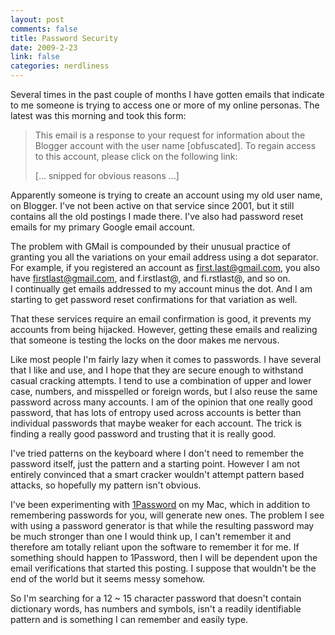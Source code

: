 ```yaml
--- 
layout: post
comments: false
title: Password Security
date: 2009-2-23
link: false
categories: nerdliness
---
```

Several times in the past couple of months I have gotten emails that indicate to me someone is trying to access one or more of my online personas. The latest was this morning and took this form:
<blockquote>This email is a response to your request for information about the Blogger account with the user name [obfuscated]. To regain access to this account, please click on the following link:

[... snipped for obvious reasons ...] </blockquote>
Apparently someone is trying to create an account using my old user name, on Blogger. I've not been active on that service since 2001, but it still contains all the old postings I made there. I've also had password reset emails for my primary Google email account.

The problem with GMail is compounded by their unusual practice of granting you all the variations on your email address using a dot separator. For example, if you registered an account as first.last@gmail.com, you also have firstlast@gmail.com, and f.irstlast@, and fi.rstlast@, and so on. I continually get emails addressed to my account minus the dot. And I am starting to get password reset confirmations for that variation as well.

That these services require an email confirmation is good, it prevents my accounts from being hijacked. However, getting these emails and realizing that someone is testing the locks on the door makes me nervous. 

Like most people I'm fairly lazy when it comes to passwords. I have several that I like and use, and I hope that they are secure enough to withstand casual cracking attempts. I tend to use a combination of upper and lower case, numbers, and misspelled or foreign words, but I also reuse the same password across many accounts. I am of the opinion that one really good password, that has lots of entropy used across accounts is better than individual passwords that maybe weaker for each account. The trick is finding a really good password and trusting that it is really good.

I've tried patterns on the keyboard where I don't need to remember the password itself, just the pattern and a starting point. However I am not entirely convinced that a smart cracker wouldn't attempt pattern based attacks, so hopefully my pattern isn't obvious.

I've been experimenting with <a title="1Password" href="http://agilewebsolutions.com/products/1Password" target="_blank">1Password</a> on my Mac, which in addition to remembering passwords for you, will generate new ones. The problem I see with using a password generator is that while the resulting password may be much stronger than one I would think up, I can't remember it and therefore am totally reliant upon the software to remember it for me. If something should happen to 1Password, then I will be dependent upon the email verifications that started this posting. I suppose that wouldn't be the end of the world but it seems messy somehow.

So I'm searching for a 12 ~ 15 character password that doesn't contain dictionary words, has numbers and symbols, isn't a readily identifiable pattern and is something I can remember and easily type.
